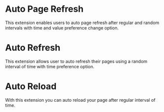 # Auto Page Refresh

This extension enables users to auto page refresh after regular and random intervals with time and value preference change option.

# Auto Refresh

This extension allows user to auto refresh their pages using a random interval of time with time preference option.

# Auto Reload

With this extension you can auto reload your page after regular interval of time.
